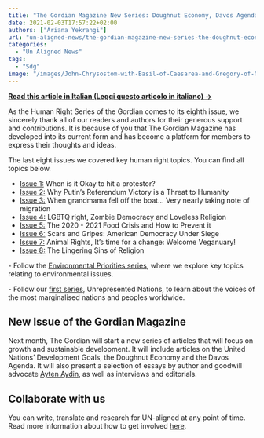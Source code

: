 ```yaml
---
title: "The Gordian Magazine New Series: Doughnut Economy, Davos Agenda and more"
date: 2021-02-03T17:57:22+02:00
authors: ["Ariana Yekrangi"]
url: "un-aligned-news/the-gordian-magazine-new-series-the-doughnut-economy-the-davos-agenda-and-more"
categories: 
  - "Un Aligned News"
tags: 
  - "Sdg"
image: "/images/John-Chrysostom-with-Basil-of-Caesarea-and-Gregory-of-Nazianzus-on-a-late-15th-century-icon-of-the-Three-Holy-Hierarchs-from-the-Cathedral-of-St-Sophia2C-Novgorod-2.jpg"
---
```


**[Read this article in Italian (Leggi questo articolo in italiano) →](https://un-aligned.org/wp-content/uploads/2021/02/Il-mese-prossimo.pdf)**

As the Human Right Series of the Gordian comes to its eighth issue, we sincerely thank all of our readers and authors for their generous support and contributions. It is because of you that The Gordian Magazine has developed into its current form and has become a platform for members to express their thoughts and ideas.

The last eight issues we covered key human right topics. You can find all topics below. 

- [Issue 1:](https://un-aligned.org/the-gordian-magazine/the-gordian-july-issue-vol-3/) When is it Okay to hit a protestor?
- [Issue 2:](https://un-aligned.org/the-gordian-magazine/the-gordian-august-issue-vol-3/) Why Putin’s Referendum Victory is a Threat to Humanity
- [Issue 3:](https://un-aligned.org/the-gordian-magazine/the-gordian-september-issue-vol-3/) When grandmama fell off the boat… Very nearly taking note of migration
- [Issue 4:](https://un-aligned.org/the-gordian-magazine/the-gordian-october-issue-vol-3/) LGBTQ right, Zombie Democracy and Loveless Religion
- [Issue 5:](https://un-aligned.org/the-gordian-magazine/the-gordian-november-issue-vol-3/) The 2020 - 2021 Food Crisis and How to Prevent it
- [Issue 6:](https://un-aligned.org/the-gordian-magazine/the-gordian-december-issue-vol-3/) Scars and Gripes: American Democracy Under Siege
- [Issue 7:](https://un-aligned.org/the-gordian-magazine/the-gordian-january-issue-vol-3/) Animal Rights, It’s time for a change: Welcome Veganuary!
- [Issue 8:](https://un-aligned.org/the-gordian-magazine/the-gordian-february-issue-vol-3/) The Lingering Sins of Religion

\- Follow the [Environmental Priorities series](https://un-aligned.org/login), where we explore key topics relating to environmental issues. 

\- Follow our [first series](https://un-aligned.org/login), Unrepresented Nations, to learn about the voices of the most marginalised nations and peoples worldwide.

## **New Issue of the Gordian Magazine**

Next month, The Gordian will start a new series of articles that will focus on growth and sustainable development. It will include articles on the United Nations’ Development Goals, the Doughnut Economy and the Davos Agenda. It will also present a selection of essays by author and goodwill advocate [Ayten Aydin](https://un-aligned.org/author/aytenaydin12/), as well as interviews and editorials. 

## **Collaborate with us**

You can write, translate and research for UN-aligned at any point of time. Read more information about how to get involved [here](https://un-aligned.org/un-aligned-news/write-for-un-aligned/).
